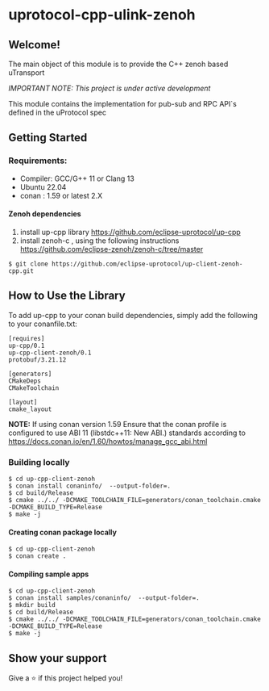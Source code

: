 # uprotocol-cpp-ulink-zenoh

## Welcome!

The main object of this module is to provide the C++ zenoh based uTransport

*_IMPORTANT NOTE:_ This project is under active development*

This module contains the implementation for pub-sub and RPC API`s defined in the uProtocol spec

## Getting Started
### Requirements:
- Compiler: GCC/G++ 11 or Clang 13
- Ubuntu 22.04
- conan : 1.59 or latest 2.X

#### Zenoh dependencies

1. install up-cpp library https://github.com/eclipse-uprotocol/up-cpp
2. install zenoh-c , using the following instructions https://github.com/eclipse-zenoh/zenoh-c/tree/master

```
$ git clone https://github.com/eclipse-uprotocol/up-client-zenoh-cpp.git
```
## How to Use the Library
To add up-cpp to your conan build dependencies, simply add the following to your conanfile.txt:
```
[requires]
up-cpp/0.1
up-cpp-client-zenoh/0.1
protobuf/3.21.12

[generators]
CMakeDeps
CMakeToolchain

[layout]
cmake_layout

```
**NOTE:** If using conan version 1.59 Ensure that the conan profile is configured to use ABI 11 (libstdc++11: New ABI.) standards according to https://docs.conan.io/en/1.60/howtos/manage_gcc_abi.html

### Building locally 
```
$ cd up-cpp-client-zenoh
$ conan install conaninfo/  --output-folder=.
$ cd build/Release
$ cmake ../../ -DCMAKE_TOOLCHAIN_FILE=generators/conan_toolchain.cmake -DCMAKE_BUILD_TYPE=Release
$ make -j 
```

#### Creating conan package locally 

```
$ cd up-cpp-client-zenoh
$ conan create . 
```

#### Compiling sample apps

```
$ cd up-cpp-client-zenoh
$ conan install samples/conaninfo/  --output-folder=.
$ mkdir build
$ cd build/Release
$ cmake ../../ -DCMAKE_TOOLCHAIN_FILE=generators/conan_toolchain.cmake -DCMAKE_BUILD_TYPE=Release
$ make -j
```


## Show your support

Give a ⭐️ if this project helped you!
